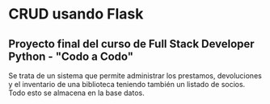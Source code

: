 # CRUD usando Flask

## Proyecto final del curso de Full Stack Developer Python - "Codo a Codo"

Se trata de un sistema que permite administrar los prestamos, devoluciones y el inventario de una biblioteca teniendo también un listado de socios. Todo esto se almacena en la base datos.
